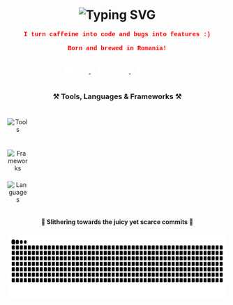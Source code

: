 <h1 align="center">
  <img
    src="https://readme-typing-svg.herokuapp.com/?font=Courier+New&size=35&center=true&vCenter=true&width=500&height=70&duration=3200&color=FF6347&lines=Oh,+you+found+me!;Welcome,+I+guess+🙄;"
    alt="Typing SVG" />
</h1>

<h4 align="center" style="font-family: 'Courier New', monospace; color: red;">
  I turn caffeine into code and bugs into features :)<br/><br/>
  Born and brewed in Romania!
</h4>

<br/>

<div align="center">
  <a href="mailto:robertpintilie55@gmail.com" style="margin: 0 8px;">
    <img
      src="https://cdn.jsdelivr.net/npm/simple-icons@v9/icons/gmail.svg"
      alt="Gmail"
      style="width:32px; height:32px; filter: brightness(0) invert(1);" />
  </a>
  <a href="https://www.linkedin.com/in/pintilie-robert-b39312288/" style="margin: 0 8px;">
    <img
      src="https://cdn.jsdelivr.net/npm/simple-icons@v9/icons/linkedin.svg"
      alt="LinkedIn"
      style="width:32px; height:32px; filter: brightness(0) invert(1);" />
  </a>
  <a href="https://robertpintilie.com" style="margin: 0 8px;">
    <img
      src="https://cdn.jsdelivr.net/npm/simple-icons@v9/icons/website.svg"
      alt="Portfolio"
      style="width:32px; height:32px; filter: brightness(0) invert(1);" />
  </a>
</div>

<br/>

<h3 align="center">⚒️ Tools, Languages & Frameworks ⚒️</h3>

<div align="center" style="margin-top: 40px;">
  <div style="display: grid; grid-template-columns: repeat(4, auto); gap: 12px; margin-bottom: 24px;">
    <img src="https://skillicons.dev/icons?i=git,vscode,docker,githubactions"
         alt="Tools"
         style="width:48px; height:48px;" />
  </div>

  <div style="display: grid; grid-template-columns: repeat(4, auto); gap: 12px; margin-bottom: 24px;">
    <img src="https://skillicons.dev/icons?i=angular,spring,dotnet,nodejs"
         alt="Frameworks"
         style="width:48px; height:48px;" />
  </div>

  <div style="display: grid; grid-template-columns: repeat(6, auto); gap: 12px;">
    <img src="https://skillicons.dev/icons?i=cs,java,ts,html,css,mysql"
         alt="Languages"
         style="width:48px; height:48px;" />
  </div>
</div>

<br/>

<div align="center">
  <h4>🐍 Slithering towards the juicy yet scarce commits 🐍</h4>
  <img
    src="https://raw.githubusercontent.com/Mayonnaise9886/Mayonnaise9886/output/snake.svg"
    alt="Snake animation"
    height="150" />
</div>
